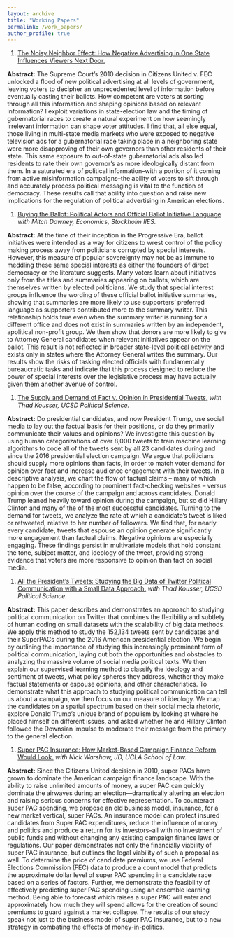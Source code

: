 ```yaml
---
layout: archive
title: "Working Papers"
permalink: /work_papers/
author_profile: true
---
```


1. [The Noisy Neighbor Effect: How Negative Advertising in One State Influences Viewers Next Door.](https://papers.ssrn.com/sol3/papers.cfm?abstract_id=3337099)

  **Abstract:** The Supreme Court’s 2010 decision in Citizens United v. FEC unlocked a flood of new political advertising at all levels of government, leaving voters to decipher an unprecedented level of information before eventually casting their ballots. How competent are voters at sorting through all this information and shaping opinions based on relevant information? I exploit variations in state-election law and the timing of gubernatorial races to create a natural experiment on how seemingly irrelevant information can shape voter attitudes. I find that, all else equal, those living in multi-state media markets who were exposed to negative television ads for a gubernatorial race taking place in a neighboring state were more disapproving of their own governors than other residents of their state. This same exposure to out-of-state  gubernatorial ads also led residents to rate their own governor’s as more ideologically distant from them. In a saturated era of political information–with a portion of it coming from active misinformation campaigns–the ability of voters to sift through and accurately process political messaging is vital to the function of democracy. These results call that ability into question and raise new implications for the regulation of political advertising in American elections.

1. [Buying the Ballot: Political Actors and Official Ballot Initiative Language](https://papers.ssrn.com/sol3/papers.cfm?abstract_id=3235539) 
  *with Mitch Downey, Economics, Stockholm IIES.*

  **Abstract:** At the time of their inception in the Progressive Era, ballot initiatives were intended as a way for citizens to wrest control of the policy making process away from politicians corrupted by special interests. However, this measure of popular sovereignty may not be as immune to meddling these same special interests as either the founders of direct democracy or the literature suggests. Many voters learn about initiatives only from the titles and summaries appearing on ballots, which are themselves written by elected politicians. We study that special interest groups influence the wording of these official ballot initiative summaries, showing that summaries are more likely to use supporters’ preferred language as supporters contributed more to the summary writer. This relationship holds true even when the summary writer is running for a different office and does not exist in summaries written by an independent, apolitical non-profit group. We then show that donors are more likely to give to Attorney General candidates when relevant initiatives appear on the ballot. This result is not reflected in broader state-level political activity and exists only in states where the Attorney General writes the summary. Our results show the risks of tasking elected officials with fundamentally bureaucratic tasks and indicate that this process designed to reduce the power of special interests over the legislative process may have actually given them another avenue of control.

1. [The Supply and Demand of Fact v. Opinion in Presidential Tweets.](http://acsweb.ucsd.edu/~soklobdz/kousser_oklobdzija_tweets.pdf)
  *with Thad Kousser, UCSD Political Science.*

  **Abstract:** Do presidential candidates, and now President Trump, use social media to
lay out the factual basis for their positions, or do they primarily communicate their values and opinions? We investigate this question by using human categorizations of over 8,000 tweets to train machine learning algorithms to code all of the tweets sent by all 23 candidates during and since the 2016 presidential election campaign. We argue that politicians should supply more opinions than facts, in order to match voter demand for opinion over fact and increase audience engagement with their tweets.
In a descriptive analysis, we chart the flow of factual claims – many of which
happen to be false, according to prominent fact-checking websites – versus opinion over the course of the campaign and across candidates. Donald Trump leaned heavily toward opinion during the campaign, but so did Hillary Clinton and many of the of the most successful candidates. Turning to the demand for tweets, we analyze the rate at which a candidate’s tweet is liked or retweeted, relative to her number of followers. We find that, for nearly every candidate, tweets that espouse an opinion generate significantly more engagement than factual claims. Negative opinions are especially engaging. These findings persist in multivariate models that hold constant the tone, subject matter, and ideology of the tweet, providing strong evidence that voters are more responsive to opinion than fact on social media.

1. [All the President’s Tweets: Studying the Big Data of Twitter Political Communication with a Small Data Approach.](http://acsweb.ucsd.edu/~soklobdz/All_the_President%E2%80%99s_Tweets.pdf)
   *with Thad Kousser, UCSD Political Science.*

  **Abstract:** This paper describes and demonstrates an approach to studying political communication on Twitter that combines the flexibility and subtlety of human coding on small datasets with the scalability of big data methods. We apply this method to study the 152,134 tweets sent by candidates and their SuperPACs during the 2016 American presidential election. We begin by outlining the importance of studying this increasingly prominent form of political communication, laying out both the opportunities and obstacles to analyzing the massive volume of social media political texts. We then explain our supervised learning method to classify the ideology and sentiment of tweets, what policy spheres they address, whether they make factual
statements or espouse opinions, and other characteristics. To demonstrate what this approach to studying political communication can tell us about a campaign, we then focus on our measure of ideology. We map the candidates on a spatial spectrum based on their social media rhetoric, explore Donald Trump’s unique brand of populism by looking at where he placed himself on different issues, and asked whether he and Hillary Clinton followed the Downsian impulse to moderate their message from the primary to the general election.

1. [Super PAC Insurance: How Market-Based Campaign Finance Reform Would Look.](/files/SuperPACIns.docx)
  *with Nick Warshaw, JD, UCLA School of Law.*

  **Abstract:** Since the Citizens United decision in 2010, super PACs have grown to dominate the American campaign finance landscape. With the ability to raise unlimited amounts of money, a super PAC can quickly dominate the airwaves during an election—dramatically altering an election and raising serious concerns for effective representation. To counteract super PAC spending, we propose an old business model, insurance, for a new market vertical, super PACs. An insurance model can protect insured candidates from Super PAC expenditures, reduce the influence of money and politics and produce a return for its investors–all with no investment of public funds and without changing any existing campaign finance laws or regulations. Our paper demonstrates not only the financially viability of super PAC insurance, but outlines the legal viability of such a proposal as well.   To determine the price of candidate premiums, we use Federal Elections Commission (FEC) data to produce a count model that predicts the approximate dollar level of super PAC spending in a candidate race based on a series of factors. Further, we demonstrate the feasibility of effectively predicting super PAC spending using an ensemble learning method. Being able to forecast which raises a super PAC will enter and approximately how much they will spend allows for the creation of sound premiums to guard against a market collapse. The results of our study speak not just to the business model of super PAC insurance, but to a new strategy in combating the effects of money-in-politics.
